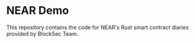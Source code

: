 # NEAR Demo

This repository contains the code for NEAR's Rust smart contract diaries provided by BlockSec Team.

